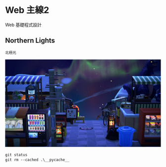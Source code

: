# Web 主線2
Web 基礎程式設計
## Northern Lights
```bash
北極光
```
![北極光](./image/acnh_northernlight.jpg)
```git
git status
git rm --cached .\__pycache__
```

